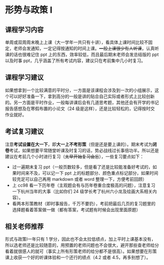 # 形势与政策 Ⅰ

## 课程学习内容

单周或双周周末晚上上课（大一学年一共只有十讲），看具体上课时间比较不固定，老师会发通知，一定记得按通知的时间上课。~~一般上课很少有人听课~~，认真听课的话也很难记住 ppt 上的东西，效率较低，而且最后期末老师会发总结版的 ppt 以及时事 ppt，几乎涵盖了所有考试内容，建议只在考前集中几小时复习。

## 课程学习建议

如果想拿到一个比较满意的平时分，一方面是该课程会涉及到一次的小组展示，这个可以好好准备一下，拿到高分的一般是讲的贴合自己实际或者形式上比较创新的。另一方面是平时作业，一般每讲课后会有几道思考题，其他还会有开学的书记报告感想及在寒假布置的小论文（24 级是这样），还是比较轻松的，记得按时交作业就好。

## 考试复习建议

注意**考试设置在大一下**，即**大一上不考形策**（但是还是要上课的）。期末考试为**闭卷**考试，如果想要平常随堂听课及时复习的话，势必战线过长事倍功半。所以还是建议在考前几个小时进行复习（~~太早开始复习会忘~~），一些复习要点如下：

- 过一遍期末复习 ppt（一般页数较多，但是看了还是比较能准备好考试的，如果时间来不及，可以记一下 ppt 上的标题部分、颜色重点标记部分，如果时间较充足可以自己再用 markdown 或者 word 整理一下，方便考前回顾）
- 上 cc98 看一下历年卷（主观题会有与历年卷重合度极高的问题），注意复习一下杭州当年的大事（比如你们 24 级学长考了杭州六小龙及绘画大系相关内容）。
- 看两本形策教材（即时事报告，千万不要扔），考前把最后几页的复习题里的选择题看着答案做一做（都有答案，考试题有时候会出现里面原题）

## 相关老师推荐

形式与政策Ⅰ一年只有 1 学分，因此也不会太拉低绩点，加上平时上课基本没有，所以选老师还是比较随意的，用预置的老师问题也不会很大，避开那些查老师给分看着就很感人的就可（事实上所有形策老师的给分都不是很高）。如果想要在形策课上收获一个好的听课体验和一个还行的绩点（4.2 或者 4.5，再多别想了）。

